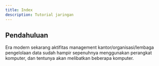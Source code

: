 ```yaml
---
title: Index
description: Tutorial jaringan
---
```


## Pendahuluan
Era modern sekarang aktifitas management kantor/organisasi/lembaga pengelolaan data sudah hampir sepenuhnya menggunakan perangkat komputer, dan  tentunya akan melibatkan beberapa komputer. 